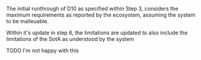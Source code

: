 The initial runthrough of D10 as specified within Step 3, considers the maximum requirements as reported by the ecosystem, assuming the system to be malleuable.

Within it's update in step 6, the limitations are updated to also include the limitations of the SotA as understood by the system

TODO I'm not happy with this